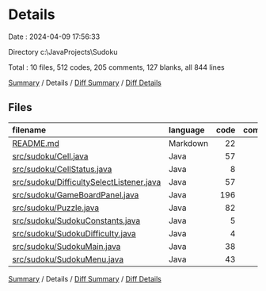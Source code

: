 # Details

Date : 2024-04-09 17:56:33

Directory c:\\JavaProjects\\Sudoku

Total : 10 files,  512 codes, 205 comments, 127 blanks, all 844 lines

[Summary](results.md) / Details / [Diff Summary](diff.md) / [Diff Details](diff-details.md)

## Files
| filename | language | code | comment | blank | total |
| :--- | :--- | ---: | ---: | ---: | ---: |
| [README.md](/README.md) | Markdown | 22 | 0 | 7 | 29 |
| [src/sudoku/Cell.java](/src/sudoku/Cell.java) | Java | 57 | 20 | 5 | 82 |
| [src/sudoku/CellStatus.java](/src/sudoku/CellStatus.java) | Java | 8 | 6 | 0 | 14 |
| [src/sudoku/DifficultySelectListener.java](/src/sudoku/DifficultySelectListener.java) | Java | 57 | 19 | 19 | 95 |
| [src/sudoku/GameBoardPanel.java](/src/sudoku/GameBoardPanel.java) | Java | 196 | 79 | 36 | 311 |
| [src/sudoku/Puzzle.java](/src/sudoku/Puzzle.java) | Java | 82 | 38 | 27 | 147 |
| [src/sudoku/SudokuConstants.java](/src/sudoku/SudokuConstants.java) | Java | 5 | 5 | 0 | 10 |
| [src/sudoku/SudokuDifficulty.java](/src/sudoku/SudokuDifficulty.java) | Java | 4 | 0 | 2 | 6 |
| [src/sudoku/SudokuMain.java](/src/sudoku/SudokuMain.java) | Java | 38 | 29 | 16 | 83 |
| [src/sudoku/SudokuMenu.java](/src/sudoku/SudokuMenu.java) | Java | 43 | 9 | 15 | 67 |

[Summary](results.md) / Details / [Diff Summary](diff.md) / [Diff Details](diff-details.md)